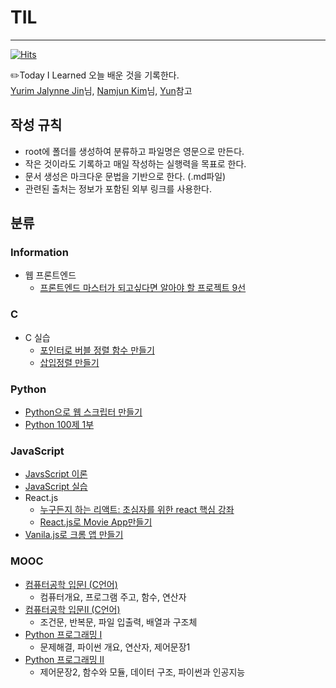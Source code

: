 # TIL
***
[![Hits](https://hits.seeyoufarm.com/api/count/incr/badge.svg?url=https://github.com/jdaun/TIL)](https://hits.seeyoufarm.com/)


:pencil2:Today I Learned 오늘 배운 것을 기록한다.  
[Yurim Jalynne Jin](https://github.com/milooy)님, [Namjun Kim](https://github.com/namjunemy)님, [Yun](https://github.com/cheese10yun)참고  



## 작성 규칙
* root에 폴더를 생성하여 분류하고 파일명은 영문으로 만든다.
* 작은 것이라도 기록하고 매일 작성하는 실행력을 목표로 한다.
* 문서 생성은 마크다운 문법을 기반으로 한다. (.md파일)
* 관련된 출처는 정보가 포함된 외부 링크를 사용한다.



## 분류
### Information
* 웹 프론트엔드 
  * [프론트엔드 마스터가 되고싶다면 알아야 할 프로젝트 9선](https://github.com/jdaun/TIL/blob/master/Information/Web-front-end/9projectsforMaster.md)

### C
* C 실습
  * [포인터로 버블 정렬 함수 만들기](https://github.com/jdaun/TIL/blob/master/C/c_ex/bubblesort.md)
  * [삽입정렬 만들기](https://github.com/jdaun/TIL/blob/master/C/c_ex/insertsort.md)
### Python
* [Python으로 웹 스크립터 만들기](https://github.com/dovvn/TIL/blob/master/Python/Python_Scraper.md)
* [Python 100제 1부](https://github.com/dovvn/TIL/blob/master/Python/PythonEx100-1.md)
### JavaScript
* [JavsScript 이론](https://github.com/jdaun/TIL/blob/master/JavaScript/concept.md)
* [JavaScript 실습](https://github.com/jdaun/TIL/blob/master/JavaScript/jsExample.md)
* React.js
  * [누구든지 하는 리액트: 초심자를 위한 react 핵심 강좌](https://github.com/dovvn/TIL/tree/master/React.js)
  * [React.js로 Movie App만들기](https://github.com/dovvn/TIL/blob/master/React.js/first-webservice.md)
* [Vanila.js로 크롬 앱 만들기](https://github.com/dovvn/TIL/blob/master/JavaScript/Vanila.md)
### MOOC
* [컴퓨터공학 입문I (C언어)](https://github.com/jdaun/TIL/blob/master/MOOC/CS_part1.md)
  * 컴퓨터개요, 프로그램 주고, 함수, 연산자
* [컴퓨터공학 입문II (C언어)](https://github.com/jdaun/TIL/blob/master/MOOC/CS_part2.md)
  * 조건문, 반복문, 파일 입출력, 배열과 구조체
* [Python 프로그래밍 I](https://github.com/jdaun/TIL/blob/master/MOOC/Python_part1.md)
  * 문제해결, 파이썬 개요, 연산자, 제어문장1
* [Python 프로그래밍 II](https://github.com/jdaun/TIL/blob/master/MOOC/Python_part2.md)
  * 제어문장2, 함수와 모듈, 데이터 구조, 파이썬과 인공지능
